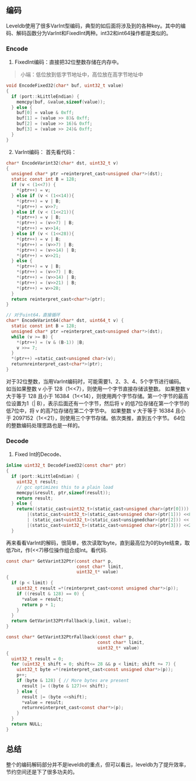 ## 编码
Leveldb使用了很多VarInt型编码，典型的如后面将涉及到的各种key。其中的编码、解码函数分为VarInt和FixedInt两种。int32和int64操作都是类似的。

### Encode
1. FixedInt编码：直接把32位整数存储在内存中。
>小端：低位放到低字节地址中，高位放在高字节地址中
```c
void EncodeFixed32(char* buf, uint32_t value)
{
  if (port::kLittleEndian) {
    memcpy(buf, &value,sizeof(value));
  } else {
    buf[0] = value & 0xff;
    buf[1] = (value >> 8)& 0xff;
    buf[2] = (value >> 16)& 0xff;
    buf[3] = (value >> 24)& 0xff;
  }
}
```

2. VarInt编码：
首先看代码：
```c
char* EncodeVarint32(char* dst, uint32_t v)
{
  unsigned char* ptr =reinterpret_cast<unsigned char*>(dst);
  static const int B = 128;
  if (v < (1<<7)) {
    *(ptr++) = v;
  } else if (v < (1<<14)){
    *(ptr++) = v | B;
    *(ptr++) = v>>7;
  } else if (v < (1<<21)){
    *(ptr++) = v | B;
    *(ptr++) = (v>>7) | B;
    *(ptr++) = v>>14;
  } else if (v < (1<<28)){
    *(ptr++) = v | B;
    *(ptr++) = (v>>7) | B;
    *(ptr++) = (v>>14) | B;
    *(ptr++) = v>>21;
  } else {
    *(ptr++) = v | B;
    *(ptr++) = (v>>7) | B;
    *(ptr++) = (v>>14) | B;
    *(ptr++) = (v>>21) | B;
    *(ptr++) = v>>28;
  }
  return reinterpret_cast<char*>(ptr);
}

// 对于uint64，直接循环
char* EncodeVarint64(char* dst, uint64_t v) {
  static const int B = 128;
  unsigned char* ptr =reinterpret_cast<unsigned char*>(dst);
  while (v >= B) {
    *(ptr++) = (v & (B-1)) |B;
    v >>= 7;
  }
  *(ptr++) =static_cast<unsigned char>(v);
  returnreinterpret_cast<char*>(ptr);
}
```
对于32位整数，当用VarInt编码时，可能需要1、2、3、4、5个字节进行编码。
如当如果整数 v 小于 128（1<<7），则使用一个字节直接存储该整数。
如果整数 v 大于等于 128 且小于 16384（1<<14），则使用两个字节存储。第一个字节的最高位设置为1（| B），表示后面还有一个字节，然后将 v 的低7位存储在第一个字节的低7位中，将 v 的高7位存储在第二个字节中。
如果整数 v 大于等于 16384 且小于 2097152（1<<21），则使用三个字节存储。依次类推，直到五个字节。
64位的整数编码处理思路也是一样的。


### Decode
1. Fixed Int的Decode、
```c
inline uint32_t DecodeFixed32(const char* ptr)
{
  if (port::kLittleEndian) {
    uint32_t result;
    // gcc optimizes this to a plain load
    memcpy(&result, ptr,sizeof(result));
    return result;
  } else {
    return((static_cast<uint32_t>(static_cast<unsigned char>(ptr[0])))
        |(static_cast<uint32_t>(static_cast<unsigned char>(ptr[1])) <<8)
        | (static_cast<uint32_t>(static_cast<unsignedchar>(ptr[2])) << 16)
        |(static_cast<uint32_t>(static_cast<unsigned char>(ptr[3])) <<24));
  }
```

再来看看VarInt的解码，很简单，依次读取1byte，直到最高位为0的byte结束，取低7bit，作(<<7)移位操作组合成Int。看代码.
```c
const char* GetVarint32Ptr(const char* p,
                           const char* limit, 
                           uint32_t* value)
{
  if (p < limit) {
    uint32_t result =*(reinterpret_cast<const unsigned char*>(p));
    if ((result & 128) == 0) {
      *value = result;
      return p + 1;
    }
  }
  return GetVarint32PtrFallback(p,limit, value);
}

const char* GetVarint32PtrFallback(const char* p,
                                   const char* limit,
                                   uint32_t* value)
{
  uint32_t result = 0;
  for (uint32_t shift = 0; shift<= 28 && p < limit; shift += 7) {
    uint32_t byte =*(reinterpret_cast<const unsigned char*>(p));
    p++;
    if (byte & 128) { // More bytes are present
      result |= ((byte & 127)<< shift);
    } else {
      result |= (byte <<shift);
      *value = result;
      returnreinterpret_cast<const char*>(p);
    }
  }
  return NULL;
}
```



## 总结

整个的编码解码部分并不是leveldb的重点，但可以看出，leveldb为了提升效率，节约空间还是下了很多功夫的。

